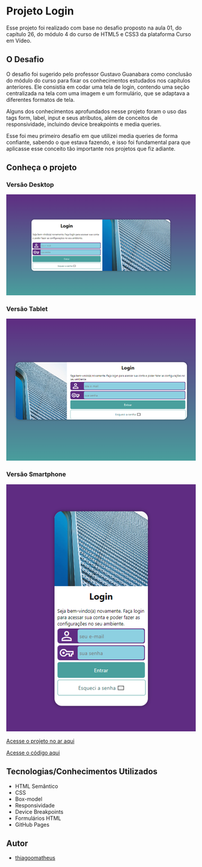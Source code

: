 # Projeto Login

Esse projeto foi realizado com base no desafio proposto na aula 01, do capítulo 26, do módulo 4 do curso de HTML5 e CSS3 da plataforma Curso em Vídeo.

## O Desafio

O desafio foi sugerido pelo professor Gustavo Guanabara como conclusão do módulo do curso para fixar os conhecimentos estudados nos capítulos anteriores. Ele consistia em codar uma tela de login, contendo uma seção centralizada na tela com uma imagem e um formulário, que se adaptava a diferentes formatos de tela.

Alguns dos conhecimentos aprofundados nesse projeto foram o uso das tags form, label, input e seus atributos, além de conceitos de responsividade, incluindo device breakpoints e media queries.

Esse foi meu primeiro desafio em que utilizei media queries de forma confiante, sabendo o que estava fazendo, e isso foi fundamental para que aplicasse esse conceito tão importante nos projetos que fiz adiante.

## Conheça o projeto

### Versão Desktop
![Projeto Login - Desktop](images/screenshot.png)

### Versão Tablet
![Projeto Login - Tablet](images/screenshot-tablet.png)

### Versão Smartphone
![Projeto Login - Mobile](images/screenshot-mobile.png)

[Acesse o projeto no ar aqui](https://thiagoomatheus.github.io/projects/projeto-login/index.html)

[Acesse o código aqui](https://github.com/thiagoomatheus/projects/tree/main/projeto-login)

## Tecnologias/Conhecimentos Utilizados

- HTML Semântico
- CSS
- Box-model
- Responsividade
- Device Breakpoints
- Formulários HTML
- GitHub Pages

## Autor

- [thiagoomatheus](https://github.com/thiagoomatheus)
